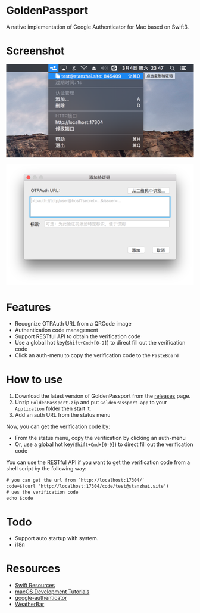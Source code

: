 # GoldenPassport

A native implementation of Google Authenticator for Mac based on Swift3.

# Screenshot

![main](screenshot/main.png)

![add](screenshot/add-window.png)

# Features

- Recognize OTPAuth URL from a QRCode image
- Authentication code management
- Support RESTful API to obtain the verification code
- Use a global hot key(`Shift+Cmd+[0-9]`) to direct fill out the verification code
- Click an auth-menu to copy the verification code to the `PasteBoard`

# How to use

1. Download the latest version of GoldenPassport from the [releases](https://github.com/stanzhai/GoldenPassport/releases) page.
2. Unzip `GoldenPassport.zip` and put `GoldenPassport.app` to your `Application` folder then start it. 
3. Add an auth URL from the status menu

Now, you can get the verification code by:

- From the status menu, copy the verification by clicking an auth-menu 
- Or, use a global hot key(`Shift+Cmd+[0-9]`) to direct fill out the verification code

You can use the RESTful API if you want to get the verification code from a shell script by the following way:

```
# you can get the url from `http://localhost:17304/`
code=$(curl 'http://localhost:17304/code/test@stanzhai.site')
# ues the verification code
echo $code
```

# Todo

- Support auto startup with system.
- i18n

# Resources

- [Swift Resources](https://developer.apple.com/swift/resources/)
- [macOS Development Tutorials](https://www.raywenderlich.com/category/macos)
- [google-authenticator](https://github.com/google/google-authenticator)
- [WeatherBar](http://footle.org/WeatherBar/)
